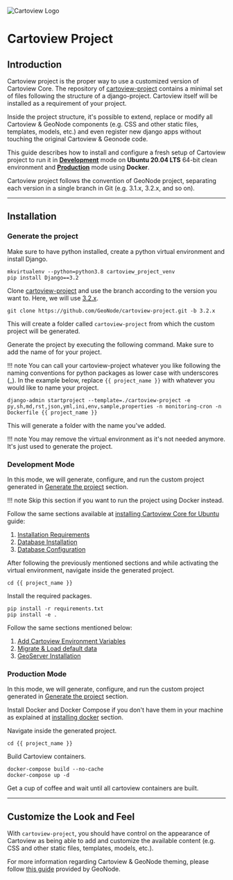 ![Cartoview Logo](../img/cartoview-logo.png)
# Cartoview Project

## Introduction
Cartoview project is the proper way to use a customized version of Cartoview Core. The repository of [cartoview-project](https://github.com/cartologic/cartoview-project) contains a minimal set of files following the structure of a django-project. Cartoview itself will be installed as a requirement of your project.

Inside the project structure, it's possible to extend, replace or modify all Cartoview & GeoNode components (e.g. CSS and other static files, templates, models, etc.) and even register new django apps without touching the original Cartoview & Geonode code.

This guide describes how to install and configure a fresh setup of Cartoview project to run it in [**Development**](#development-mode) mode on **Ubuntu 20.04 LTS** 64-bit clean environment and [**Production**](#production-mode) mode using **Docker**.

Cartoview project follows the convention of GeoNode project, separating each version in a single branch in Git (e.g. 3.1.x, 3.2.x, and so on).

---

## Installation

### Generate the project
Make sure to have python installed, create a python virtual environment and install Django.

```shell
mkvirtualenv --python=python3.8 cartoview_project_venv
pip install Django==3.2
```

Clone [cartoview-project](https://github.com/cartologic/cartoview-project) and use the branch according to the version you want to. Here,  we will use [3.2.x](https://github.com/cartologic/cartoview-project/tree/3.2.x).

```shell
git clone https://github.com/GeoNode/cartoview-project.git -b 3.2.x
```

This will create a folder called `cartoview-project` from which the custom project will be generated.

Generate the project by executing the following command. Make sure to add the name of for your project.

!!! note
    You can call your cartoview-project whatever you like following the naming conventions for python packages as lower case with underscores (_). In the example below, replace `{{ project_name }}` with whatever you would like to name your project.


```shell
django-admin startproject --template=./cartoview-project -e py,sh,md,rst,json,yml,ini,env,sample,properties -n monitoring-cron -n Dockerfile {{ project_name }}
```

This will generate a folder with the name you've added.

!!! note
    You may remove the virtual environment as it's not needed anymore. It's just used to generate the project.

### Development Mode
In this mode, we will generate, configure, and run the custom project generated in [Generate the project](#generate-the-project) section.

!!! note
    Skip this section if you want to run the project using Docker instead.

Follow the same sections available at [installing Cartoview Core for Ubuntu](ubuntu.md) guide:

1. [Installation Requirements](ubuntu.md#installation-requirements)
2. [Database Installation](ubuntu.md#database-installation)
3. [Database Configuration](ubuntu.md#database-configuration)

After following the previously mentioned sections and while activating the virtual environment, navigate inside the generated project.

```shell
cd {{ project_name }}
```

Install the required packages.
```shell
pip install -r requirements.txt
pip install -e .
```

Follow the same sections mentioned below:

1. [Add Cartoview Environment Variables](ubuntu.md#add-cartoview-environment-variables)
2. [Migrate & Load default data](ubuntu.md#migrate-load-default-data)
3. [GeoServer Installation](ubuntu.md#geoserver-installation)

### Production Mode
In this mode, we will generate, configure, and run the custom project generated in [Generate the project](#generate-the-project) section.

Install Docker and Docker Compose if you don't have them in your machine as explained at [installing docker](docker.md#installation-requirements) section.

Navigate inside the generated project.

```shell
cd {{ project_name }}
```

Build Cartoview containers.

```shell
docker-compose build --no-cache
docker-compose up -d
```

Get a cup of coffee and wait until all cartoview containers are built.

---

## Customize the Look and Feel

With `cartoview-project`, you should have control on the appearance of Cartoview as being able to add and customize the available content (e.g. CSS and other static files, templates, models, etc.).

For more information regarding Cartoview & GeoNode theming, please follow [this guide](https://docs.geonode.org/en/master/basic/theme/index.html#geonode-themes) provided by GeoNode.
